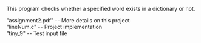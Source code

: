 This program checks whether a specified word exists in a dictionary or not.

"assignment2.pdf" -- More details on this project<br />
"lineNum.c" -- Project implementation<br />
"tiny_9" -- Test input file<br />

